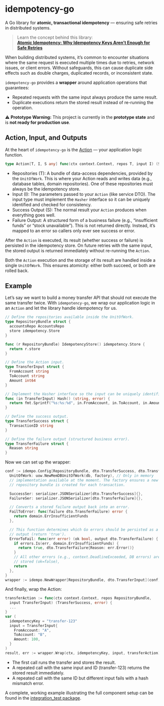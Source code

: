 # idempotency-go

A Go library for **atomic, transactional idempotency** — ensuring safe retries in
distributed systems.

> Learn the concept behind this library:  
> [**Atomic Idempotency: Why Idempotency Keys Aren’t Enough for Safe Retries**](https://ymz-ncnk.medium.com/atomic-idempotency-why-idempotency-keys-arent-enough-for-safe-retries-8144d03863c6)

When building distributed systems, it’s common to encounter situations where
the same request is executed multiple times due to retries, network issues, or
client errors. Without safeguards, this can cause duplicate side effects such
as double charges, duplicated records, or inconsistent state.

`idempotency-go` provides a **wrapper** around application operations that
guarantees:

- Repeated requests with the same input always produce the same result.
- Duplicate executions return the stored result instead of re-running the
  operation.

⚠️ **Prototype Warning:** This project is currently in the **prototype state**
and is **not ready for production use**.

## Action, Input, and Outputs

At the heart of `idempotency-go` is the [Action](https://github.com/ymz-ncnk/idempotency-go/blob/main/action.go)
— your application logic function.

```go
type Action[T, I, S any] func(ctx context.Context, repos T, input I) (S, error)
```

- Repositories (T): A bundle of data-access dependencies, provided by the
  `UnitOfWork`. This is where your Action reads and writes data (e.g., database
  tables, domain repositories). One of these repositories must always be the
  idempotency store.
- Input (I): The parameters passed to your `Action` (like service DTO). The
  input type must implement the `Hasher` interface so it can be uniquely
  identified and checked for consistency.
- Success Output (S): The normal result your `Action` produces when everything
  goes well.
- Failure Output: A structured form of a business failure (e.g., “insufficient
  funds” or “stock unavailable”). This is not returned directly. Instead, it’s
  mapped to an error so callers only ever see success or error.

After the `Action` is executed, its result (whether success or failure) is
persisted in the idempotency store. On future retries with the same input, the
stored output is returned immediately without re-running the `Action`.

Both the `Action` execution and the storage of its result are handled inside a
single `UnitOfWork`. This ensures atomicity: either both succeed, or both are
rolled back.

## Example

Let’s say we want to build a money transfer API that should not execute the
same transfer twice. With `idempotency-go`, we wrap our application logic in an
`Action` and let the library handle idempotency for us.

```go
// Define the repositories available inside the UnitOfWork.
type RepositoryBundle struct {
  accountsRepo AccountsRepo 
  store idempotency.Store 
}

func (r RepositoryBundle) IdempotencyStore() idempotency.Store { 
  return r.store 
}

// Define the Action input.
type TransferInput struct { 
  FromAccount string 
  ToAccount string 
  Amount int64 
}

// Implement the Hasher interface so the input can be uniquely identified.
func (in TransferInput) Hash() (string, error) {
  return fmt.Sprintf("%s:%s:%d", in.FromAccount, in.ToAccount, in.Amount), nil 
}

// Define the success output. 
type TransferSuccess struct { 
  TransactionID string 
}

// Define the failure output (structured business error). 
type TransferFailure struct { 
  Reason string 
}
```

Now we can set up the wrapper:

```go
conf := idempo.Config[RepositoryBundle, dto.TransferSuccess, dto.TransferFailure]{
  UnitOfWork: uow.NewMemDBUnitOfWork(db, factory), // Only in memory
  // implementation available at the moment. The factory ensures a new
  // repository bundle is created for each transaction.

  SuccessSer: serializer.JSONSerializer[dto.TransferSuccess]{},
  FailureSer: serializer.JSONSerializer[dto.TransferFailure]{},

  // Converts a stored failure output back into an error.
  FailToError: func(failure dto.TransferFailure) error {
    return domain.ErrInsufficientFunds
  },

  // This function determines which Go errors should be persisted as a failure
  // output (return 'true').
  ErrorToFail: func(err error) (ok bool, output dto.TransferFailure) {
    if errors.Is(err, domain.ErrInsufficientFunds) {
      return true, dto.TransferFailure{Reason: err.Error()}
    }
    // All other errors (e.g., context.DeadlineExceeded, DB errors) are not
    // stored (ok=false),
    return
  },
}
wrapper := idempo.NewWrapper[RepositoryBundle, dto.TransferInput](conf)
```

And finally, wrap the Action:

```go
transferAction := func(ctx context.Context, repos RepositoryBundle, 
  input TransferInput) (TransferSuccess, error) {
  ...
}
var (
  idempotencyKey = "transfer-123"
  input = TransferInput{ 
    FromAccount: "A", 
    ToAccount: "B", 
    Amount: 100, 
  }
)
result, err := wrapper.Wrap(ctx, idempotencyKey, input, transferAction)
```

- The first call runs the transfer and stores the result.
- A repeated call with the same input and ID (transfer-123) returns the stored
  result immediately.
- A repeated call with the same ID but different input fails with a hash
  mismatch error.

A complete, working example illustrating the full component setup can be found
in the [integration_test package](https://github.com/ymz-ncnk/idempotency-go/tree/main/integration_test).
